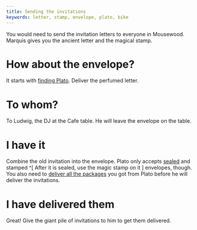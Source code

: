 ```yaml
---
title: Sending the invitations
keywords: letter, stamp, envelope, plato, bike
---
```


You would need to send the invitation letters to everyone in Mousewood. Marquis gives you the ancient letter and the magical stamp.

# How about the envelope?
It starts with [finding Plato](018-plato.md). Deliver the perfumed letter.

# To whom?
To Ludwig, the DJ at the Cafe table. He will leave the envelope on the table.

# I have it
Combine the old invitation into the envelope. Plato only accepts [sealed](190-seal.md) and stamped ^[ After it is sealed, use the magic stamp on it ] envelopes, though. You also need to [deliver all the packages](025-delivery.md) you got from Plato before he will deliver the invitations.

# I have delivered them
Great! Give the giant pile of invitations to him to get them delivered.
